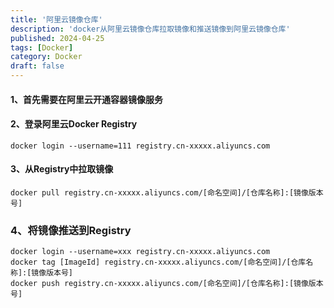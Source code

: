 ```yaml
---
title: '阿里云镜像仓库'
description: 'docker从阿里云镜像仓库拉取镜像和推送镜像到阿里云镜像仓库'
published: 2024-04-25
tags: [Docker]
category: Docker
draft: false
---
```

#### 1、首先需要在阿里云开通容器镜像服务

#### 2、登录阿里云Docker Registry

```shell
docker login --username=111 registry.cn-xxxxx.aliyuncs.com
```

#### 3、从Registry中拉取镜像

```shell
docker pull registry.cn-xxxxx.aliyuncs.com/[命名空间]/[仓库名称]:[镜像版本号]
```

### 4、将镜像推送到Registry

```shell
docker login --username=xxx registry.cn-xxxxx.aliyuncs.com
docker tag [ImageId] registry.cn-xxxxx.aliyuncs.com/[命名空间]/[仓库名称]:[镜像版本号]
docker push registry.cn-xxxxx.aliyuncs.com/[命名空间]/[仓库名称]:[镜像版本号]
```
